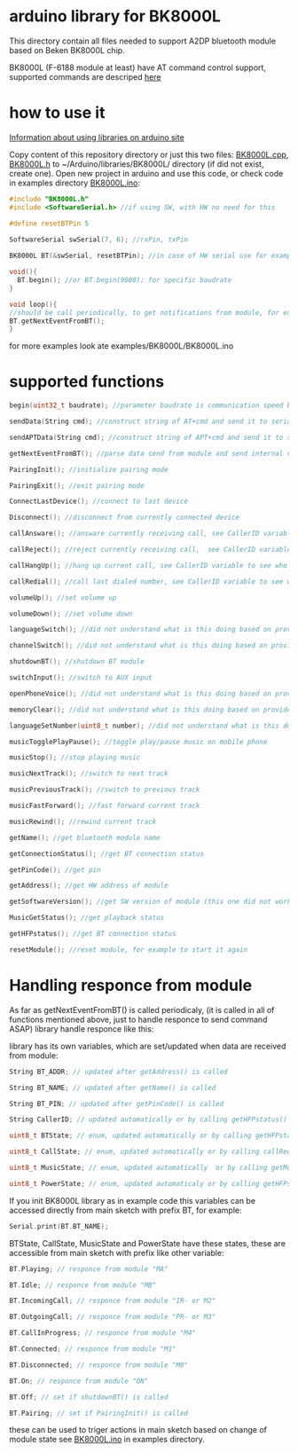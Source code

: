 # arduino library for BK8000L 

This directory contain all files needed to support A2DP bluetooth module based on Beken BK8000L chip.

BK8000L (F-6188 module at least) have AT command control support, supported commands are descriped <a href="https://github.com/tomaskovacik/kicad-library/tree/master/library/datasheet/F-6188_BK8000L">here</a>

# how to use it

<a href="https://www.arduino.cc/en/Guide/Libraries">Information about using libraries on arduino site</a>

Copy content of this repository directory or just this two files: <a href="https://github.com/tomaskovacik/BK8000L/blob/master/BK8000L.cpp">BK8000L.cpp</a>, <a href="https://github.com/tomaskovacik/BK8000L/blob/master/BK8000L.h">BK8000L.h</a> to ~/Arduino/libraries/BK8000L/ directory (if did not exist, create one). Open new project in arduino and use this code, or check code in examples directory <a href="https://github.com/tomaskovacik/BK8000L/blob/master/examples/BK8000L/BK8000L.ino">BK8000L.ino</a>:

```c
#include "BK8000L.h"
#include <SoftwareSerial.h> //if using SW, with HW no need for this

#define resetBTPin 5
 
SoftwareSerial swSerial(7, 6); //rxPin, txPin

BK8000L BT(&swSerial, resetBTPin); //in case of HW serial use for example: (&Serial1)

void(){
  BT.begin(); //or BT.begin(9600); for specific baudrate
}

void loop(){
//should be call periodically, to get notifications from module, for example if someone calling...
BT.getNextEventFromBT();
}
```

for more examples look ate examples/BK8000L/BK8000L.ino

# supported functions
```c
begin(uint32_t baudrate); //parameter baudrate is communication speed between MCU and arduino, default 9600

sendData(String cmd); //construct string of AT+cmd and send it to serial port 

sendAPTData(String cmd); //construct string of APT+cmd and send it to serial port 

getNextEventFromBT(); //parse data send from module and send internal variales, call this periodicaly, to parse data received from module ASAP

PairingInit(); //initialize pairing mode

PairingExit(); //exit pairing mode

ConnectLastDevice(); //connect to last device 

Disconnect(); //disconnect from currently connected device

callAnsware(); //answare currently receiving call, see CallerID variable to see who is calling

callReject(); //reject currently receiving call,  see CallerID variable to see who is calling

callHangUp(); //hang up current call, see CallerID variable to see who you are calling with

callRedial(); //call last dialed number, see CallerID variable to see who you dialing

volumeUp(); //set volume up

volumeDown(); //set volume down

languageSwitch(); //did not understand what is this doing based on provided info in datasheet (sending AT+CM)

channelSwitch(); //did not understand what is this doing based on provided info in datasheet (sending AT+CO)

shutdownBT(); //shutdown BT module

switchInput(); //switch to AUX input 

openPhoneVoice(); //did not understand what is this doing based on provided info in datasheet (sending AT+CV)

memoryClear(); //did not understand what is this doing based on provided info in datasheet (sending AT+CZ)

languageSetNumber(uint8_t number); //did not understand what is this doing based on provided info in datasheet (sending AT+CM+number)

musicTogglePlayPause(); //toggle play/pause music on mobile phone

musicStop(); //stop playing music

musicNextTrack(); //switch to next track

musicPreviousTrack(); //switch to previous track

musicFastForward(); //fast forward current track

musicRewind(); //rewind current track

getName(); //get bluetooth module name

getConnectionStatus(); //get BT connection status 

getPinCode(); //get pin

getAddress(); //get HW address of module

getSoftwareVersion(); //get SW version of module (this one did not work for me)

MusicGetStatus(); //get playback status 

getHFPstatus(); //get BT connection status

resetModule(); //reset module, for example to start it again
```

# Handling responce from module

As far as getNextEventFromBT() is called periodicaly, (it is called in all of functions mentioned above, just to handle responce to send command ASAP) library handle responce like this:

library has its own variables, which are set/updated when data are received from module:
```c
String BT_ADDR; // updated after getAddress() is called

String BT_NAME; // updated after getName() is called

String BT_PIN; // updated after getPinCode() is called

String CallerID; // updated automatically or by calling getHFPstatus()

uint8_t BTState; // enum, updated automatically or by calling getHFPstatus() or getConnectionStatus()

uint8_t CallState; // enum, updated automatically or by calling callRedial() or getHFPstatus()

uint8_t MusicState; // enum, updated automatically  or by calling getMusicStatus()

uint8_t PowerState; // enum, updated automaticaly or by calling getHFPstatus(),getMusicStatus() or getConnectionStatus()
```
If you init BK8000L library as in example code this variables can be accessed directly from main sketch with prefix BT, for example:
```c
Serial.print(BT.BT_NAME);
```

BTState, CallState, MusicState and PowerState have these states, these are accessible from main sketch with prefix like other variable:
```c
BT.Playing; // responce from module "MA"

BT.Idle; // responce from module "MB"

BT.IncomingCall; // responce from module "IR- or M2"

BT.OutgoingCall; // responce from module "PR- or M3"

BT.CallInProgress; // responce from module "M4"

BT.Connected; // responce from module "M1"

BT.Disconnected; // responce from module "M0"

BT.On; // responce from module "ON"

BT.Off; // set if shutdownBT() is called

BT.Pairing; // set if PairingInit() is called
```

these can be used to triger actions in main sketch based on change of module state see <a href="https://github.com/tomaskovacik/BK8000L/blob/master/examples/BK8000L/BK8000L.ino">BK8000L.ino</a> in examples directory.





